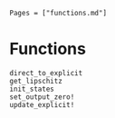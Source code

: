 ```@index
Pages = ["functions.md"]
```

# Functions

```@docs
direct_to_explicit
get_lipschitz
init_states
set_output_zero!
update_explicit!
```